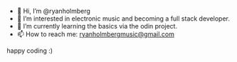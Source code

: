 - 👋 Hi, I’m @ryanholmberg
- 👀 I’m interested in electronic music and becoming a full stack developer.
- 🌱 I’m currently learning the basics via the odin project.
- 📫 How to reach me: ryanholmbergmusic@gmail.com

happy coding :) 
